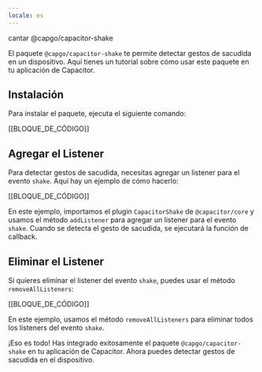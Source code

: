 ```yaml
---
locale: es
---
```


cantar @capgo/capacitor-shake

El paquete `@capgo/capacitor-shake` te permite detectar gestos de sacudida en un dispositivo. Aquí tienes un tutorial sobre cómo usar este paquete en tu aplicación de Capacitor.

## Instalación

Para instalar el paquete, ejecuta el siguiente comando:

[[BLOQUE_DE_CÓDIGO]]

## Agregar el Listener

Para detectar gestos de sacudida, necesitas agregar un listener para el evento `shake`. Aquí hay un ejemplo de cómo hacerlo:

[[BLOQUE_DE_CÓDIGO]]

En este ejemplo, importamos el plugin `CapacitorShake` de `@capacitor/core` y usamos el método `addListener` para agregar un listener para el evento `shake`. Cuando se detecta el gesto de sacudida, se ejecutará la función de callback.

## Eliminar el Listener

Si quieres eliminar el listener del evento `shake`, puedes usar el método `removeAllListeners`:

[[BLOQUE_DE_CÓDIGO]]

En este ejemplo, usamos el método `removeAllListeners` para eliminar todos los listeners del evento `shake`.

¡Eso es todo! Has integrado exitosamente el paquete `@capgo/capacitor-shake` en tu aplicación de Capacitor. Ahora puedes detectar gestos de sacudida en el dispositivo.